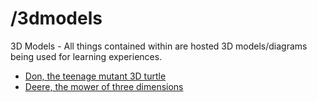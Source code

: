 # /3dmodels
3D Models - All things contained within are hosted 3D models/diagrams being used for learning experiences.
- [Don, the teenage mutant 3D turtle](/don.html)
- [Deere, the mower of three dimensions](/deere.html)
